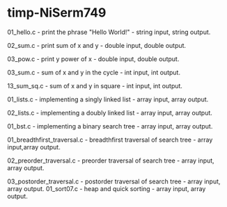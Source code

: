 # timp-NiSerm749
01_hello.c - print the phrase "Hello World!" - string input, string output.

02_sum.c - print sum of x and y - double input, double output.
          
03_pow.c - print y power of x - double input, double output.

03_sum.c - sum of x and y in the cycle - int input, int output.

13_sum_sq.c - sum of x and y in square - int input, int output.   

01_lists.c - implementing a singly linked list - array input, array output.

02_lists.c - implementing a doubly linked list - array input, array output.

01_bst.c - implementing a binary search tree - array input, array output.

01_breadthfirst_traversal.c - breadthfirst traversal of search tree - array input,array output.

02_preorder_traversal.c - preorder traversal of search tree - array input, array output.

03_postorder_traversal.c - postorder traversal of search tree - array input, array output.
01_sort07.c - heap and quick sorting - array input, array output.

